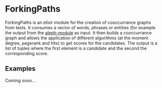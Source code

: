 # ForkingPaths

ForkingPaths is an elixir module for the creation of cooccurrance graphs from texts. It consumes a vector of words, phrases or entities (for example the output from the [aleph-module](http://github.com/ggb/alpeh) as input. It then builds a cooccurrance graph and allows the application of different algorithms (at the moment degree, pagerank and hits) to get scores for the candidates. The output is a list of tuples where the first element is a candidate and the second the corresponding score.


## Examples

Coming soon...
